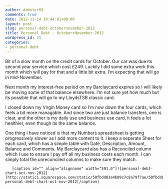 ```yaml
---
author: domster83
comments: true
date: 2012-11-14 16:44:01+00:00
layout: post
slug: personal-debt-octobernovember-2012
title: Personal Debt - October+November 2012
wordpress_id: 21
categories:
- personal debt
---
```


Bit of a slow month on the credit cards for October. Our car was due its second year service which cost £249. Luckily I did some extra work this month which will pay for that and a little bit extra. I’m expecting that will go in mid-November.

Next month my interest-free period on my Barclaycard expires so I will likely be moving some of that balance elsewhere. I’m not sure yet how much but its possible that will go to my LloydsTSB classic card.

I closed down my Virgin Money card so I’m now down the four cards, which feels a bit more managable. And since two are just balance transfers, one is clear, and the other is my daily use and business use card, it feels a lot healthier, even though its the same balance.

One thing I have noticed is that my Numbers spreadsheet is getting progressively slower as I add more content to it. I keep a seperate Sheet for each card, which has a simple table with Date, Description, Amount, Balance and Comments. My Barclaycard also has a Reconciled column which I use to ensure I pay off all my business costs each month. I can simply total the unreconciled columns to make sure they match.



       [caption id="" align="alignnone" width="591.0"]![personal-debt-chart-oct-nov-2012](http://static1.squarespace.com/static/50fbdd03e4b09c7c8a79f7ae/50fbdd87e4b075d7a3c11a69/50fbe375e4b09c7c8a7a00eb/1358685046454/personal_debt_chart_oct_nov_2012.png) personal-debt-chart-oct-nov-2012[/caption]
